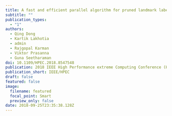 ```yaml
---
title: A fast and efficient parallel algorithm for pruned landmark labeling
subtitle: ""
publication_types:
  - "1"
authors:
  - Qing Dong
  - Kartik Lakhotia
  - admin
  - Rajgopal Karman
  - Viktor Prasanna
  - Guna Seetharaman
doi: 10.1109/HPEC.2018.8547548
publication: 2018 IEEE High Performance extreme Computing Conference (HPEC)
publication_short: IEEE/HPEC
draft: false
featured: false
image:
  filename: featured
  focal_point: Smart
  preview_only: false
date: 2018-09-25T23:35:38.128Z
---
```

